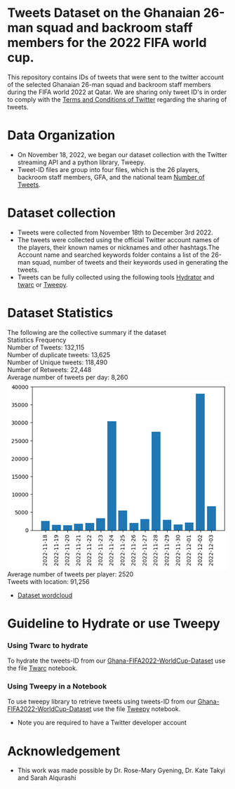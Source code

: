 # Tweets Dataset on the Ghanaian 26-man squad and backroom staff members for the 2022 FIFA world cup.

This repository contains IDs of tweets that were sent to the twitter account of the selected Ghanaian 26-man squad and backroom staff members during the FIFA world 2022 at Qatar. We are sharing only tweet ID's in order to comply with the [Terms and Conditions of Twitter](https://developer.twitter.com/en/developer-terms/agreement-and-policy) regarding the sharing of tweets.

# Data Organization
* On November 18, 2022, we began our dataset collection with the Twitter streaming API and a python library, Tweepy.
*	Tweet-ID files are group into four files, which is the 26 players, backroom staff members, GFA, and the national team [Number of Tweets](images/figure1.png).

# Dataset collection
* Tweets were collected from November 18th to December 3rd 2022.
* The tweets were collected using the official Twitter account names of the players, their known names or nicknames and other hashtags.The Account name and searched keywords folder contains a list of the 26-man squad, number of tweets and their keywords used in generating the tweets.
* Tweets can be fully collected using the following tools [Hydrator](https://github.com/DocNow/hydrator)  and [twarc](https://github.com/DocNow/twarc) or [Tweepy](https://www.tweepy.org/).

# Dataset Statistics
The following are the collective summary if the dataset<br/>
Statistics	Frequency<br/>
Number of Tweets:	132,115<br/>
Number of duplicate tweets:	13,625<br/>
Number of Unique tweets:	118,490<br/>
Number of Retweets:	22,448<br/>
Average number of tweets per day:	8,260 ![](images/figure2.png)<br/>
Average number of tweets per player:	2520<br/>
Tweets with location:	91,256

* [Dataset wordcloud](images/wordcloud.png)

# Guideline to Hydrate or use Tweepy
 ### Using Twarc to hydrate ### 
To hydrate the tweets-ID from our [Ghana-FIFA2022-WorldCup-Dataset](https://github.com/meshun074/Ghana-FIFA2022-WorldCup-Dataset) use the file  [Twarc](https://github.com/meshun074/Ghana-FIFA2022-WorldCup-Dataset/blob/main/Guildlines_to_retrieve_tweets/twarc.ipynb) notebook.

 ### Using Tweepy in a Notebook ### 
 To use tweepy library to retrieve tweets using tweets-ID from our [Ghana-FIFA2022-WorldCup-Dataset](https://github.com/meshun074/Ghana-FIFA2022-WorldCup-Dataset) use the file  [Tweepy](https://github.com/meshun074/Ghana-FIFA2022-WorldCup-Dataset/blob/main/Guildlines_to_retrieve_tweets/Tweepy.ipynb) notebook.
 
 * Note you are required to have a Twitter developer account


# Acknowledgement
* This work was made possible by Dr. Rose-Mary Gyening, Dr. Kate Takyi and  Sarah Alqurashi
 
